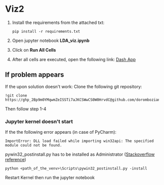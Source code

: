 # Viz2
 
1. Install the requirements from the attached txt:
    ```
    pip install -r requirements.txt
    ```
2. Open jupyter notebook **LDA_viz.ipynb**

3. Click on **Run All Cells**

4. After all cells are executed, open the following link: [Dash App](http://127.0.0.1:8051/)

## If problem appears

If the upon solution doesn't work: 
Clone the following git repository:
   ```
   !git clone https://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@github.com/doromboziandras32/Viz2.git
   ```

Then follow step 1-4 

### Jupyter kernel doesn't start
If the the following error appears (in case of PyCharm):
   ```
   ImportError: DLL load failed while importing win32api: The specified module could not be found.
   ```

pywin32_postinstall.py has to be installed as Administrator ([Stackoverflow reference](https://stackoverflow.com/questions/58612306/how-to-fix-importerror-dll-load-failed-while-importing-win32api))
   ```
   python <path_of_the_venv>\Scripts\pywin32_postinstall.py -install
   ```

Restart Kernel then run the jupyter notebook